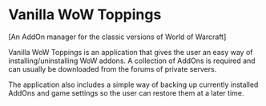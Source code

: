 # Vanilla WoW Toppings
[An AddOn manager for the classic versions of World of Warcraft]

Vanilla WoW Toppings is an application that gives the user an easy way of installing/uninstalling WoW addons. A collection of AddOns is required and can usually be downloaded from the forums of private servers.

The application also includes a simple way of backing up currently installed AddOns and game settings so the user can restore them at a later time.
